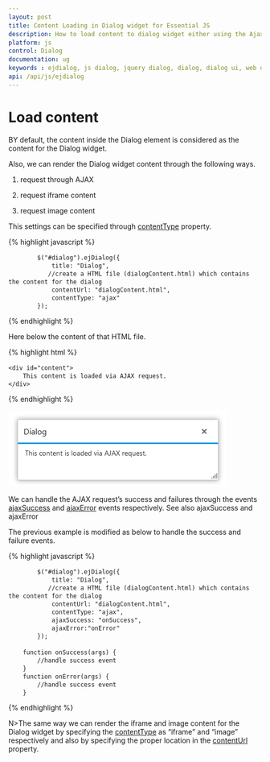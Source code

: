```yaml
---
layout: post
title: Content Loading in Dialog widget for Essential JS
description: How to load content to dialog widget either using the Ajax, iframe, and Image.
platform: js
control: Dialog
documentation: ug
keywords : ejdialog, js dialog, jquery dialog, dialog, dialog ui, web dialog, ej dialog, essential javascript dialog, dialog widget,
api: /api/js/ejdialog
---
```


# Load content

BY default, the content inside the Dialog element is considered as the content for the Dialog widget. 

Also, we can render the Dialog widget content through the following ways.

1. request through AJAX

2. request iframe content

3. request image content

This settings can be specified through [contentType](https://help.syncfusion.com/api/js/ejdialog#members:contenttype) property. 

{% highlight javascript %}

            $("#dialog").ejDialog({
                title: "Dialog",
               //create a HTML file (dialogContent.html) which contains the content for the dialog                        
                contentUrl: "dialogContent.html",
                contentType: "ajax"
            });



{% endhighlight %}



Here below the content of that HTML file.

{% highlight html %}

    <div id="content">
        This content is loaded via AJAX request.
    </div>


{% endhighlight %}



![Load content](load-content_images\load-content_img1.png)

We can handle the AJAX request’s success and failures through the events [ajaxSuccess](https://help.syncfusion.com/api/js/ejdialog#events:ajaxsuccess) and [ajaxError](https://help.syncfusion.com/api/js/ejdialog#events:ajaxerror) events respectively. See also ajaxSuccess and ajaxError

The previous example is modified as below to handle the success and failure events.

{% highlight javascript %}

            $("#dialog").ejDialog({
                title: "Dialog",
               //create a HTML file (dialogContent.html) which contains the content for the dialog                        
                contentUrl: "dialogContent.html",
                contentType: "ajax",
                ajaxSuccess: "onSuccess",
                ajaxError:"onError"
            });

        function onSuccess(args) {
            //handle success event
        }
        function onError(args) {
            //handle success event
        }

{% endhighlight %}



N>The same way we can render the iframe and image content for the Dialog widget by specifying the [contentType](https://help.syncfusion.com/api/js/ejdialog#members:contenttype) as “iframe” and “image” respectively and also by specifying the proper location in the [contentUrl](https://help.syncfusion.com/api/js/ejdialog#members:contenturl) property.


